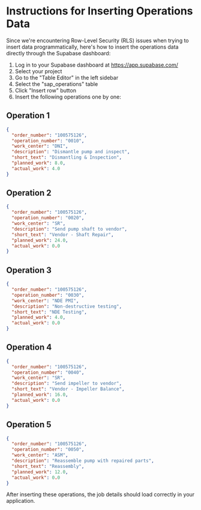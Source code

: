 # Instructions for Inserting Operations Data

Since we're encountering Row-Level Security (RLS) issues when trying to insert data programmatically, here's how to insert the operations data directly through the Supabase dashboard:

1. Log in to your Supabase dashboard at https://app.supabase.com/
2. Select your project
3. Go to the "Table Editor" in the left sidebar
4. Select the "sap_operations" table
5. Click "Insert row" button
6. Insert the following operations one by one:

## Operation 1
```json
{
  "order_number": "100575126",
  "operation_number": "0010",
  "work_center": "DNI",
  "description": "Dismantle pump and inspect",
  "short_text": "Dismantling & Inspection",
  "planned_work": 8.0,
  "actual_work": 4.0
}
```

## Operation 2
```json
{
  "order_number": "100575126",
  "operation_number": "0020",
  "work_center": "SR",
  "description": "Send pump shaft to vendor",
  "short_text": "Vendor - Shaft Repair",
  "planned_work": 24.0,
  "actual_work": 0.0
}
```

## Operation 3
```json
{
  "order_number": "100575126",
  "operation_number": "0030",
  "work_center": "NDE PMI",
  "description": "Non-destructive testing",
  "short_text": "NDE Testing",
  "planned_work": 4.0,
  "actual_work": 0.0
}
```

## Operation 4
```json
{
  "order_number": "100575126",
  "operation_number": "0040",
  "work_center": "SR",
  "description": "Send impeller to vendor",
  "short_text": "Vendor - Impeller Balance",
  "planned_work": 16.0,
  "actual_work": 0.0
}
```

## Operation 5
```json
{
  "order_number": "100575126",
  "operation_number": "0050",
  "work_center": "ASM",
  "description": "Reassemble pump with repaired parts",
  "short_text": "Reassembly",
  "planned_work": 12.0,
  "actual_work": 0.0
}
```

After inserting these operations, the job details should load correctly in your application.